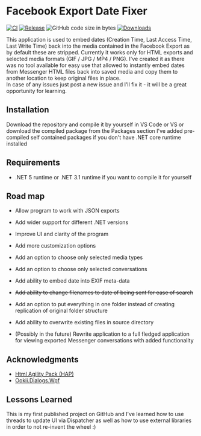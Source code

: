 # Facebook Export Date Fixer

[![CI](https://github.com/marcin-przywoski/FacebookExportDatePhotoFixer/actions/workflows/CI.yml/badge.svg)](https://github.com/marcin-przywoski/FacebookExportDatePhotoFixer/actions/workflows/CI.yml)
[![Release](https://img.shields.io/github/release/marcin-przywoski/FacebookExportDatePhotoFixer.svg)](https://github.com/marcin-przywoski/FacebookExportDatePhotoFixer/releases)
![GitHub code size in bytes](https://img.shields.io/github/languages/code-size/marcin-przywoski/FacebookExportDatePhotoFixer)
[![Downloads](https://img.shields.io/github/downloads/marcin-przywoski/FacebookExportDatePhotoFixer/total)](https://github.com/marcin-przywoski/FacebookExportDatePhotoFixer/releases)

This application is used to embed dates (Creation Time, Last Access Time, Last Write Time) back into the media contained in the Facebook Export as by default these are stripped. Currently it works only for HTML exports and selected media formats (GIF / JPG / MP4 / PNG).
I've created it as there was no tool available for easy use that allowed to instantly embed dates from Messenger HTML files back into saved media and copy them to another location to keep original files in place.  
In case of any issues just post a new issue and I'll fix it - it will be a great opportunity for learning.
## Installation 
Download the repository and compile it by yourself in VS Code or VS or download the compiled package from the Packages section
I've added pre-compiled self contained packages if you don't have .NET core runtime installed

## Requirements
- .NET 5 runtime or .NET 3.1 runtime if you want to compile it for yourself

## Road map

- Allow program to work with JSON exports

- Add wider support for different .NET versions

- Improve UI and clarity of the program

- Add more customization options  

- Add an option to choose only selected media types

- Add an option to choose only selected conversations

- Add ability to embed date into EXIF meta-data

- ~~Add ability to change filenames to date of being sent for ease of search~~ 

- Add an option to put everything in one folder instead of creating replication of original folder structure 

- Add ability to overwrite existing files in source directory

- (Possibly in the future) Rewrite application to a full fledged application for viewing exported Messenger conversations with added functionality

## Acknowledgments

 - [Html Agility Pack (HAP)](https://github.com/zzzprojects/html-agility-pack)
 - [Ookii.Dialogs.Wpf](https://github.com/ookii-dialogs/ookii-dialogs-wpf)


  
## Lessons Learned

This is my first published project on GitHub and I've learned how to use threads to update UI via Dispatcher as well as how to use external libraries in order to not re-invent the wheel :)
